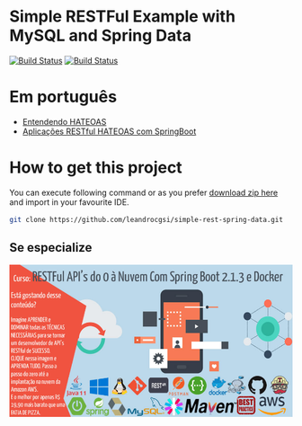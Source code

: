 # Simple RESTFul Example with MySQL and Spring Data

[![Build Status](https://travis-ci.org/leandrocgsi/simple-rest-spring-data.svg?branch=master)](https://travis-ci.org/leandrocgsi/simple-rest-spring-data)
[![Build Status](https://circleci.com/gh/leandrocgsi/simple-rest-spring-data.svg?&style=shield)](https://circleci.com/gh/leandrocgsi/simple-rest-spring-data/)

# Em português

* [Entendendo HATEOAS](http://www.semeru.com.br/blog/entendendo_hateoas/)
* [Aplicações RESTful HATEOAS com SpringBoot](http://www.semeru.com.br/blog/aplicacoes-restfull-hateoas-com-springboot/)

# How to get this project

You can execute following command or as you prefer [download zip here](https://github.com/leandrocgsi/simple-rest-spring-data/archive/master.zip) and import in your favourite IDE.

```sh
git clone https://github.com/leandrocgsi/simple-rest-spring-data.git
```

Se especialize
------------------------


[<img src="https://github.com/leandrocgsi/SpringBootPlayground/blob/master/Images/banner_blog_udemy_course_sring_boot.jpg?raw=true">](https://www.udemy.com/restful-apis-do-0-a-nuvem-com-springboot-e-docker/?couponCode=GTHB_REPOS_SALE2019)
